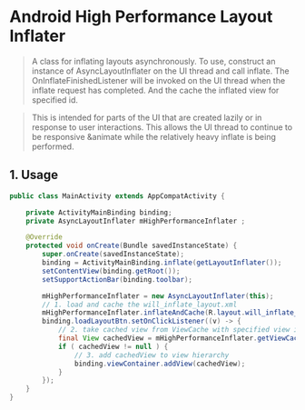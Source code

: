 # Android High Performance Layout Inflater

> A class for inflating layouts asynchronously. To use, construct an instance of AsyncLayoutInflater on the UI thread and call inflate. 
> The OnInflateFinishedListener will be invoked on the UI thread when the inflate request has completed. And the cache the inflated view for specified id.

> This is intended for parts of the UI that are created lazily or in response to user interactions. 
> This allows the UI thread to continue to be responsive &animate while the relatively heavy inflate is being performed.


## 1. Usage

```java
public class MainActivity extends AppCompatActivity {

    private ActivityMainBinding binding;
    private AsyncLayoutInflater mHighPerformanceInflater ;

    @Override
    protected void onCreate(Bundle savedInstanceState) {
        super.onCreate(savedInstanceState);
        binding = ActivityMainBinding.inflate(getLayoutInflater());
        setContentView(binding.getRoot());
        setSupportActionBar(binding.toolbar);

        mHighPerformanceInflater = new AsyncLayoutInflater(this);
        // 1. load and cache the will_inflate_layout.xml
        mHighPerformanceInflater.inflateAndCache(R.layout.will_inflate_layout, binding.getRoot());
        binding.loadLayoutBtn.setOnClickListener((v) -> {
            // 2. take cached view from ViewCache with specified view id
            final View cachedView = mHighPerformanceInflater.getViewCache().take(R.layout.will_inflate_layout);
            if ( cachedView != null ) {
                // 3. add cachedView to view hierarchy
                binding.viewContainer.addView(cachedView);
            }
        });
    }
}
```